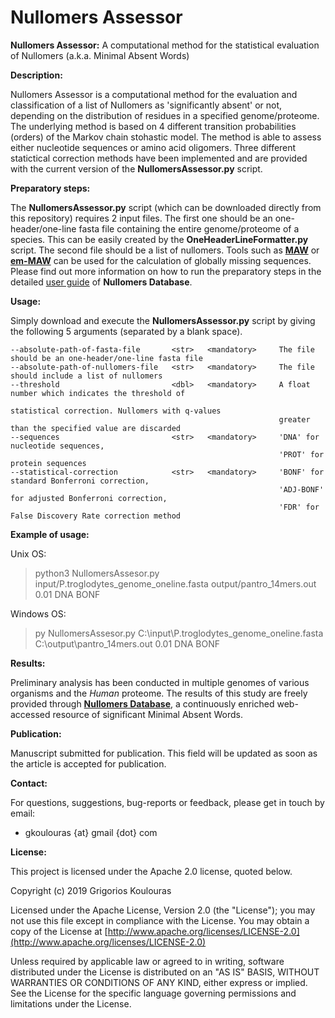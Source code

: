 # Nullomers Assessor
<b>Nullomers Assessor:</b> A computational method for the statistical evaluation of Nullomers (a.k.a. Minimal Absent Words)

<b>Description:</b>

Nullomers Assessor is a computational method for the evaluation and classification of a list of Nullomers as 'significantly absent' or not, depending on the distribution of residues in a specified genome/proteome. The underlying method is based on 4 different transition probabilities (orders) of the Markov chain stohastic model. The method is able to assess either nucleotide sequences or amino acid oligomers. Three different statictical correction methods have been implemented and are provided with the current version of the <b>NullomersAssessor.py</b> script.

<b>Preparatory steps:</b>

The <b>NullomersAssessor.py</b> script (which can be downloaded directly from this repository) requires 2 input files. The first one should be an one-header/one-line fasta file containing the entire genome/proteome of a species. This can be easily created by the <b>OneHeaderLineFormatter.py</b> script. The second file should be a list of nullomers. Tools such as <b>[MAW](https://github.com/solonas13/maw)</b> or <b>[em-MAW](https://github.com/solonas13/maw/tree/master/em-maw)</b> can be used for the calculation of globally missing sequences. Please find out more information on how to run the preparatory steps in the detailed [user guide](https://www.nullomers.org/Documentation_NullomersAssessor) of <b>Nullomers Database</b>.

<b>Usage:</b>

Simply download and execute the <b>NullomersAssessor.py</b> script by giving the following 5 arguments (separated by a blank space).

```
--absolute-path-of-fasta-file       <str>   <mandatory>     The file should be an one-header/one-line fasta file
--absolute-path-of-nullomers-file   <str>   <mandatory>     The file should include a list of nullomers
--threshold                         <dbl>   <mandatory>     A float number which indicates the threshold of 
                                                            statistical correction. Nullomers with q-values 
                                                            greater than the specified value are discarded
--sequences                         <str>   <mandatory>     'DNA' for nucleotide sequences, 
                                                            'PROT' for protein sequences
--statistical-correction            <str>   <mandatory>     'BONF' for standard Bonferroni correction, 
                                                            'ADJ-BONF' for adjusted Bonferroni correction,
                                                            'FDR' for False Discovery Rate correction method 
```

<b>Example of usage:</b>

Unix OS:
> python3 NullomersAssesor.py input/P.troglodytes_genome_oneline.fasta output/pantro_14mers.out 0.01 DNA BONF

Windows OS:
> py NullomersAssesor.py C:\input\P.troglodytes_genome_oneline.fasta C:\output\pantro_14mers.out 0.01 DNA BONF

<b>Results:</b>

Preliminary analysis has been conducted in multiple genomes of various organisms and the <i>Human</i> proteome. The results of this study are freely provided through <b>[Nullomers Database](https://www.nullomers.org)</b>, a continuously enriched web-accessed resource of significant Minimal Absent Words.

<b>Publication:</b>

Manuscript submitted for publication. This field will be updated as soon as the article is accepted for publication.

<b>Contact:</b>

For questions, suggestions, bug-reports or feedback, please get in touch by email:
<ul><li>gkoulouras {at} gmail {dot} com</li></ul>

<b>License:</b>

This project is licensed under the Apache 2.0 license, quoted below.

Copyright (c) 2019 Grigorios Koulouras

Licensed under the Apache License, Version 2.0 (the "License"); you may not use this file except in compliance with the License. You may obtain a copy of the License at [http://www.apache.org/licenses/LICENSE-2.0](http://www.apache.org/licenses/LICENSE-2.0)

Unless required by applicable law or agreed to in writing, software distributed under the License is distributed on an "AS IS" BASIS, WITHOUT WARRANTIES OR CONDITIONS OF ANY KIND, either express or implied. See the License for the specific language governing permissions and limitations under the License.
